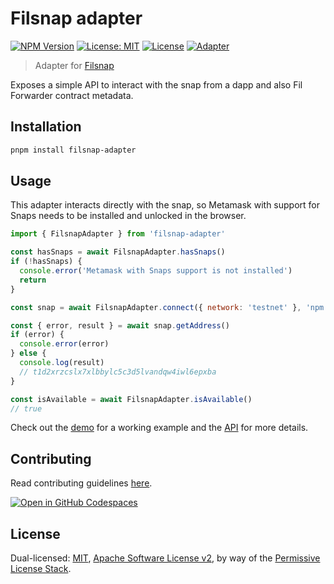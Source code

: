 # Filsnap adapter

[![NPM Version](https://img.shields.io/npm/v/filsnap-adapter.svg)](https://www.npmjs.com/package/filsnap-adapter)
[![License: MIT](https://img.shields.io/badge/License-MIT-yellow.svg)](https://opensource.org/licenses/MIT)
[![License](https://img.shields.io/badge/License-Apache%202.0-blue.svg)](https://opensource.org/licenses/Apache-2.0)
[![Adapter](https://github.com/filecoin-project/filsnap/actions/workflows/adapter.yml/badge.svg)](https://github.com/filecoin-project/filsnap/actions/workflows/adapter.yml)

> Adapter for [Filsnap](../snap/)

Exposes a simple API to interact with the snap from a dapp and also Fil Forwarder contract metadata.

## Installation

```bash
pnpm install filsnap-adapter
```

## Usage

This adapter interacts directly with the snap, so Metamask with support for Snaps needs to be installed and unlocked in the browser.

```js
import { FilsnapAdapter } from 'filsnap-adapter'

const hasSnaps = await FilsnapAdapter.hasSnaps()
if (!hasSnaps) {
  console.error('Metamask with Snaps support is not installed')
  return
}

const snap = await FilsnapAdapter.connect({ network: 'testnet' }, 'npm:filsnap')

const { error, result } = await snap.getAddress()
if (error) {
  console.error(error)
} else {
  console.log(result)
  // t1d2xrzcslx7xlbbylc5c3d5lvandqw4iwl6epxba
}

const isAvailable = await FilsnapAdapter.isAvailable()
// true
```

Check out the [demo](../../examples/demo) for a working example and the [API](https://filecoin-project.github.io/filsnap/modules/filsnap_adapter.html) for more details.

## Contributing

Read contributing guidelines [here](../../.github/CONTRIBUTING.md).

[![Open in GitHub Codespaces](https://github.com/codespaces/badge.svg)](https://codespaces.new/filecoin-project/filsnap)

## License

Dual-licensed: [MIT](../../LICENSE-MIT), [Apache Software License v2](../../LICENSE-APACHE), by way of the
[Permissive License Stack](https://protocol.ai/blog/announcing-the-permissive-license-stack/).
